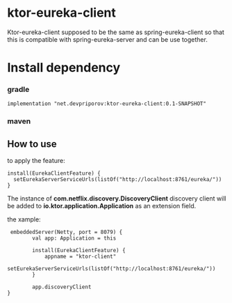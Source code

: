 # ktor-eureka-client
Ktor-eureka-client supposed to be the same as spring-eureka-client so that this
is compatible with spring-eureka-server and can be use together. 

# Install dependency

### gradle
    
    implementation "net.devpriporov:ktor-eureka-client:0.1-SNAPSHOT"
    
    
### maven

     

## How to use
to apply the feature:

    install(EurekaClientFeature) {
      setEurekaServerServiceUrls(listOf("http://localhost:8761/eureka/"))
    }

The instance of __com.netflix.discovery.DiscoveryClient__ discovery client will be added to __io.ktor.application.Application__ as an extension field.

the xample:
    
     embeddedServer(Netty, port = 8079) {
            val app: Application = this
    
            install(EurekaClientFeature) {
                appname = "ktor-client"
                setEurekaServerServiceUrls(listOf("http://localhost:8761/eureka/"))
            }
            
            app.discoveryClient
    }
